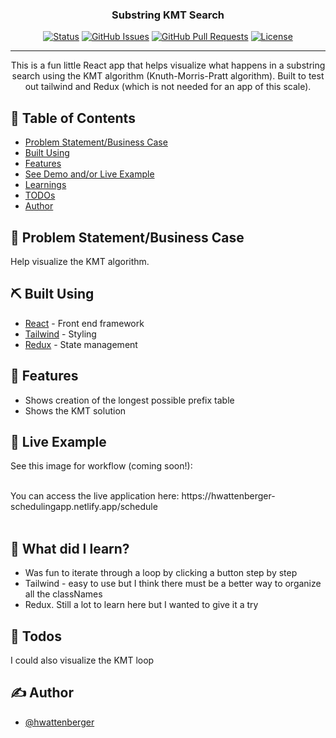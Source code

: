 <h3 align="center">Substring KMT Search</h3>

<div align="center">

  [![Status](https://img.shields.io/badge/status-active-success.svg)]() 
  [![GitHub Issues](https://img.shields.io/github/issues/hwattenberger/kmp-pattern-search.svg)](https://github.com/hwattenberger/kmp-pattern-search/issues)
  [![GitHub Pull Requests](https://img.shields.io/github/issues-pr/hwattenberger/kmp-pattern-search.svg)](https://github.com/hwattenberger/kmp-pattern-search/pulls)
  [![License](https://img.shields.io/badge/license-MIT-blue.svg)](/LICENSE)

</div>

---

<p align="center"> This is a fun little React app that helps visualize what happens in a substring search using the KMT algorithm (Knuth-Morris-Pratt algorithm).  Built to test out tailwind and Redux (which is not needed for an app of this scale).
    <br> 
</p>

## 📝 Table of Contents
- [Problem Statement/Business Case](#businesscase)
- [Built Using](#built_using)
- [Features](#about)
- [See Demo and/or Live Example](#example)
- [Learnings](#learnings)
- [TODOs](#todos)
- [Author](#authors)

## 🧐 Problem Statement/Business Case <a name = "businesscase"></a>
Help visualize the KMT algorithm.

## ⛏️ Built Using <a name = "built_using"></a>
- [React](https://reactjs.org/) - Front end framework
- [Tailwind](https://tailwindcss.com/) - Styling
- [Redux](https://redux.js.org/) - State management

## 🧐 Features <a name = "about"></a>
- Shows creation of the longest possible prefix table
- Shows the KMT solution

## 🏁 Live Example <a name = "example"></a>
See this image for workflow (coming soon!):
<!-- <img width=800px src="https://hilary-wattenberger.netlify.app/images/SpotifyProject2.gif" alt="Sample workflow"> -->
<br>
You can access the live application here: https://hwattenberger-schedulingapp.netlify.app/schedule <br><br>

## 🎈 What did I learn? <a name="learnings"></a>
- Was fun to iterate through a loop by clicking a button step by step
- Tailwind - easy to use but I think there must be a better way to organize all the classNames
- Redux.  Still a lot to learn here but I wanted to give it a try

## 🎈 Todos <a name="todos"></a>
I could also visualize the KMT loop

## ✍️ Author <a name = "authors"></a>
- [@hwattenberger](https://github.com/hwattenberger)
